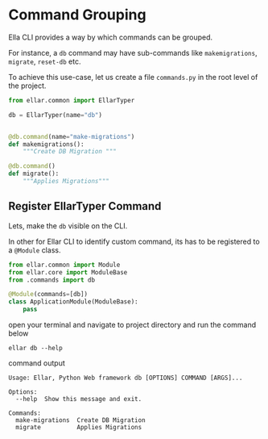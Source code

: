 # **Command Grouping**
Ella CLI provides a way by which commands can be grouped.

For instance, a `db` command may have sub-commands like `makemigrations`, `migrate`, `reset-db` etc.

To achieve this use-case, let us create a file `commands.py` in the root level of the project.

```python
from ellar.common import EllarTyper

db = EllarTyper(name="db")


@db.command(name="make-migrations")
def makemigrations():
    """Create DB Migration """

@db.command()
def migrate():
    """Applies Migrations"""
```

## **Register EllarTyper Command**

Lets, make the `db` visible on the CLI.

In other for Ellar CLI to identify custom command, its has to be registered to a `@Module` class.

```python
from ellar.common import Module
from ellar.core import ModuleBase
from .commands import db

@Module(commands=[db])
class ApplicationModule(ModuleBase):
    pass
```

open your terminal and navigate to project directory and run the command below
```shell
ellar db --help
```

command output
```shell
Usage: Ellar, Python Web framework db [OPTIONS] COMMAND [ARGS]...

Options:
  --help  Show this message and exit.

Commands:
  make-migrations  Create DB Migration
  migrate          Applies Migrations

```
